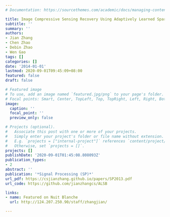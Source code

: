 ```yaml
---
# Documentation: https://sourcethemes.com/academic/docs/managing-content/

title: Image Compressive Sensing Recovery Using Adaptively Learned Sparsifying Basis via L0 Minimization
subtitle: ''
summary: ''
authors:
- Jian Zhang
- Chen Zhao
- Debin Zhao
- Wen Gao
tags: []
categories: []
date: '2014-01-01'
lastmod: 2020-09-01T09:45:09+08:00
featured: false
draft: false

# Featured image
# To use, add an image named `featured.jpg/png` to your page's folder.
# Focal points: Smart, Center, TopLeft, Top, TopRight, Left, Right, BottomLeft, Bottom, BottomRight.
image:
  caption: ''
  focal_point: ''
  preview_only: false

# Projects (optional).
#   Associate this post with one or more of your projects.
#   Simply enter your project's folder or file name without extension.
#   E.g. `projects = ["internal-project"]` references `content/project/deep-learning/index.md`.
#   Otherwise, set `projects = []`.
projects: []
publishDate: '2020-09-01T01:45:08.808093Z'
publication_types:
- 2
abstract: ''
publication: '*Signal Processing (SP)*'
url_pdf: https://csjianzhang.github.io/papers/SP2013.pdf
url_code: https://github.com/jianzhangcs/ALSB

links:
- name: Featured on Nuit Blanche
  url: http://124.207.250.90/staff/zhangjian/

---
```

